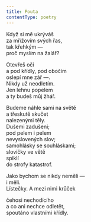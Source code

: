 ```yaml
---
title: Pouta
contentType: poetry
---
```


<section>

Když si mě ukrýváš  
za mřížovím svých řas,  
tak křehkým —  
proč myslím na žalář?

</section>

<section>

Otevřeš oči  
a pod křídly, pod obočím  
oslepí mne zář —.  
Nikdy už neodletím.  
Jen lehnu popelem  
a ty budeš můj žhář.

</section>

<section>

Budeme náhle sami na světě  
a třeskutě skučet  
nalezenými těly.  
Dušemi zadušeni;  
pod pelem i pelem  
nevyslovených slov;  
samohlásky se souhláskami;  
slovíčky ve větě  
spiklí  
do strofy katastrof.

</section>

<section>

Jako bychom se nikdy neměli —  
i měli.  
Lístečky. A mezi nimi krůček

</section>

<section>

čehosi nechodícího  
a co ani nechce odletět,  
spoutáno vlastními křídly.

</section>
